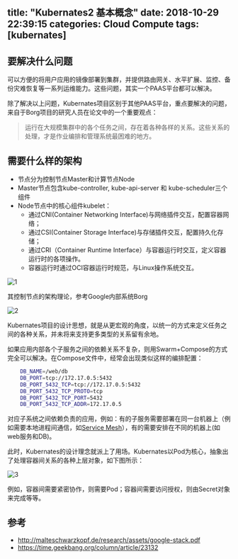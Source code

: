 title: "Kubernates2 基本概念"
date: 2018-10-29 22:39:15
categories: Cloud Compute
tags: [kubernates]
---
## 要解决什么问题

可以方便的将用户应用的镜像部署到集群，并提供路由网关、水平扩展、监控、备份灾难恢复等一系列运维能力。这些问题，其实一个PAAS平台都可以解决。

除了解决以上问题，Kubernates项目区别于其他PAAS平台，重点要解决的问题，来自于Borg项目的研究人员在论文中的一个重要观点：

> 运行在大规模集群中的各个任务之间，存在着各种各样的关系。这些关系的处理，才是作业编排和管理系统最困难的地方。

## 需要什么样的架构

* 节点分为控制节点Master和计算节点Node
* Master节点包含kube-controller, kube-api-server 和 kube-scheduler三个组件
* Node节点中的核心组件kubelet：
    - 通过CNI(Container Networking Interface)与网络插件交互，配置容器网络；
    - 通过CSI(Container Storage Interface)与存储插件交互，配置持久化存储；
    - 通过CRI（Container Runtime Interface）与容器运行时交互，定义容器运行时的各项操作。
    - 容器运行时通过OCI容器运行时规范，与Linux操作系统交互。
<!-- more -->

![1](http://zuoqy.com/images/2018-10-29/1.png)

其控制节点的架构理论，参考Google内部系统Borg

![2](http://zuoqy.com/images/2018-10-29/2.png)

Kubernates项目的设计思想，就是从更宏观的角度，以统一的方式来定义任务之间的各种关系，并未将来支持更多类型的关系留有余地。

如果应用内部各个子服务之间的依赖关系不复杂，则用Swarm+Compose的方式完全可以解决。在Compose文件中，经常会出现类似这样的编排配置：

```bash
    DB_NAME=/web/db
    DB_PORT=tcp://172.17.0.5:5432
    DB_PORT_5432_TCP=tcp://172.17.0.5:5432
    DB_PORT_5432_TCP_PROTO=tcp
    DB_PORT_5432_TCP_PORT=5432
    DB_PORT_5432_TCP_ADDR=172.17.0.5
```

对应子系统之间依赖负责的应用，例如：有的子服务需要部署在同一台机器上（例如需要本地进程间通信，如[Service Mesh](http://zuoqy.com/2018/10/07/Pattern-Service-Mesh/)），有的需要安排在不同的机器上(如web服务和DB)。

此时，Kubernates的设计理念就派上了用场。Kubernates以Pod为核心，抽象出了处理容器间关系的各种上层对象，如下图所示：

![3](http://zuoqy.com/images/2018-10-29/3.png)

例如，容器间需要紧密协作，则需要Pod；容器间需要访问授权，则由Secret对象来完成等等。

## 参考

* http://malteschwarzkopf.de/research/assets/google-stack.pdf
* https://time.geekbang.org/column/article/23132
